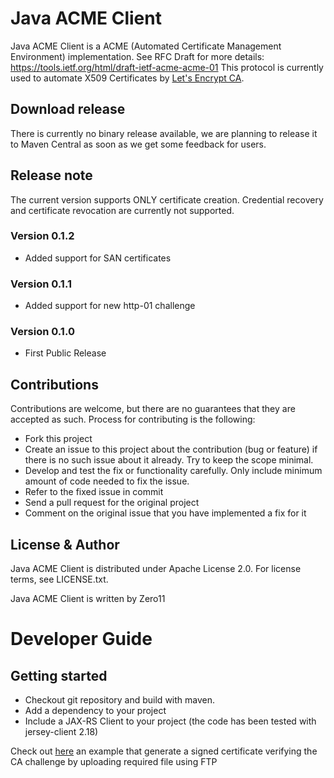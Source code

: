 # Java ACME Client

Java ACME Client is a ACME (Automated Certificate Management Environment) implementation.
See RFC Draft for more details: https://tools.ietf.org/html/draft-ietf-acme-acme-01
This protocol is currently used to automate X509 Certificates by [Let's Encrypt CA](https://letsencrypt.org).

## Download release

There is currently no binary release available, we are planning to release it to Maven Central as soon as we get some feedback for users.

## Release note

The current version supports ONLY certificate creation. Credential recovery and certificate revocation are currently not supported.

### Version 0.1.2
- Added support for SAN certificates

### Version 0.1.1
- Added support for new http-01 challenge

### Version 0.1.0
- First Public Release

## Contributions

Contributions are welcome, but there are no guarantees that they are accepted as such. Process for contributing is the following:
- Fork this project
- Create an issue to this project about the contribution (bug or feature) if there is no such issue about it already. Try to keep the scope minimal.
- Develop and test the fix or functionality carefully. Only include minimum amount of code needed to fix the issue.
- Refer to the fixed issue in commit
- Send a pull request for the original project
- Comment on the original issue that you have implemented a fix for it

## License & Author

Java ACME Client is distributed under Apache License 2.0. For license terms, see LICENSE.txt.

Java ACME Client is written by Zero11

# Developer Guide

## Getting started

- Checkout git repository and build with maven.
- Add a dependency to your project
- Include a JAX-RS Client to your project (the code has been tested with jersey-client 2.18)

Check out [here](https://github.com/zero11it/acme-client-letsencrypt-demo) an example that generate a signed certificate verifying the CA challenge by uploading required file using FTP  